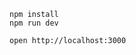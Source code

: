 ```
npm install
npm run dev
```

```
open http://localhost:3000
```


<!-- docker run -d --name printly-postgres -e POSTGRES_USER="postgres" -e POSTGRES_PASSWORD="yourpassword" -e POSTGRES_DB="printly" -p 5432:5432 docker.io/postgres:15 
 -->
